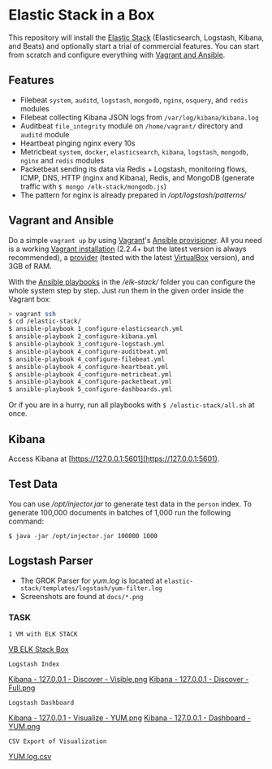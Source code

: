 # Elastic Stack in a Box

This repository will install the [Elastic Stack](https://www.elastic.co/products) (Elasticsearch, Logstash, Kibana, and Beats) and optionally start a trial of commercial features. You can start from scratch and configure everything with [Vagrant and Ansible](#vagrant-and-ansible).

## Features

* Filebeat `system`, `auditd`, `logstash`, `mongodb`, `nginx`, `osquery`, and `redis` modules
* Filebeat collecting Kibana JSON logs from `/var/log/kibana/kibana.log`
* Auditbeat `file_integrity` module on `/home/vagrant/` directory and `auditd` module
* Heartbeat pinging nginx every 10s
* Metricbeat `system`, `docker`, `elasticsearch`, `kibana`, `logstash`, `mongodb`, `nginx` and `redis` modules
* Packetbeat sending its data via Redis + Logstash, monitoring flows, ICMP, DNS, HTTP (nginx and Kibana), Redis, and MongoDB (generate traffic with `$ mongo /elk-stack/mongodb.js`)
* The pattern for nginx is already prepared in */opt/logstash/patterns/*

## Vagrant and Ansible

Do a simple `vagrant up` by using [Vagrant](https://www.vagrantup.com)'s [Ansible provisioner](https://www.vagrantup.com/docs/provisioning/ansible.html). All you need is a working [Vagrant installation](https://www.vagrantup.com/docs/installation/) (2.2.4+ but the latest version is always recommended), a [provider](https://www.vagrantup.com/docs/providers/) (tested with the latest [VirtualBox](https://www.virtualbox.org) version), and 3GB of RAM.

With the [Ansible playbooks](https://docs.ansible.com/ansible/playbooks.html) in the */elk-stack/* folder you can configure the whole system step by step. Just run them in the given order inside the Vagrant box:

```sh
> vagrant ssh
$ cd /elastic-stack/
$ ansible-playbook 1_configure-elasticsearch.yml
$ ansible-playbook 2_configure-kibana.yml
$ ansible-playbook 3_configure-logstash.yml
$ ansible-playbook 4_configure-auditbeat.yml
$ ansible-playbook 4_configure-filebeat.yml
$ ansible-playbook 4_configure-heartbeat.yml
$ ansible-playbook 4_configure-metricbeat.yml
$ ansible-playbook 4_configure-packetbeat.yml
$ ansible-playbook 5_configure-dashboards.yml
```

Or if you are in a hurry, run all playbooks with `$ /elastic-stack/all.sh` at once.

## Kibana

Access Kibana at [https://127.0.0.1:5601](https://127.0.0.1:5601).

## Test Data

You can use */opt/injector.jar* to generate test data in the `person` index. To generate 100,000 documents in batches of 1,000 run the following command:

```
$ java -jar /opt/injector.jar 100000 1000
```

## Logstash Parser

-	The GROK Parser for _yum.log_ is located at `elastic-stack/templates/logstash/yum-filter.log`
-	Screenshots are found at `docs/*.png`


### TASK

	1 VM with ELK STACK
[VB ELK Stack Box](docs/VB_ELK_STACK_BOX.png)

	Logstash Index
[Kibana - 127.0.0.1 - Discover - Visible.png](docs/Kibana-127.0.0.1-Discover-Visible.png)
[Kibana - 127.0.0.1 - Discover - Full.png](docs/Kibana-127.0.0.1-Discover-Full.png)

	Logstash Dashboard
[Kibana - 127.0.0.1 - Visualize - YUM.png](docs/Kibana-127.0.0.1-Visualize-YUM.png)
[Kibana - 127.0.0.1 - Dashboard - YUM.png](docs/Kibana-127.0.0.1-Dashboard-YUM.png)

	CSV Export of Visualization
[YUM.log.csv](docs/YUM.log.csv)